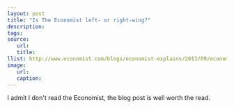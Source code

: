 ```yaml
---
layout: post
title: "Is The Economist left- or right-wing?"
description:
tags:
source:
   url:
   title:
llist: http://www.economist.com/blogs/economist-explains/2013/09/economist-explains-itself-0
image:
   url:
   caption:
---
```

I admit I don't read the Economist, the blog post is well worth the read.